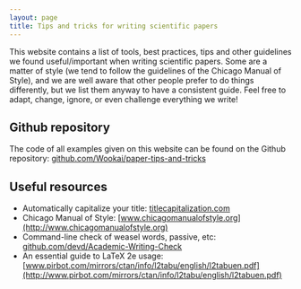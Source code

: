 ```yaml
---
layout: page
title: Tips and tricks for writing scientific papers
---
```


This website contains a list of tools, best practices, tips and other guidelines we found useful/important when writing scientific papers.
Some are a matter of style (we tend to follow the guidelines of the Chicago Manual of Style), and we are well aware that other people prefer to do things differently, but we list them anyway to have a consistent guide.
Feel free to adapt, change, ignore, or even challenge everything we write!

## Github repository

The code of all examples given on this website can be found on the Github repository: [github.com/Wookai/paper-tips-and-tricks](https://github.com/Wookai/paper-tips-and-tricks)

## Useful resources

* Automatically capitalize your title: [titlecapitalization.com](http://titlecapitalization.com)
* Chicago Manual of Style: [www.chicagomanualofstyle.org](http://www.chicagomanualofstyle.org)
* Command-line check of weasel words, passive, etc: [github.com/devd/Academic-Writing-Check](https://github.com/devd/Academic-Writing-Check)
* An essential guide to LaTeX 2e usage: [www.pirbot.com/mirrors/ctan/info/l2tabu/english/l2tabuen.pdf](http://www.pirbot.com/mirrors/ctan/info/l2tabu/english/l2tabuen.pdf)
